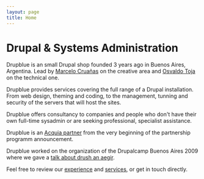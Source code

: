 ```yaml
---
layout: page
title: Home
---
```


Drupal & Systems Administration
==============================

Drupblue is an small Drupal shop founded 3 years ago in Buenos Aires, Argentina. Lead by [Marcelo Cruañas](http://www.drupblue.com/staff/marcelo-crua%C3%B1as) on the creative area and [Osvaldo Toja](/experience.html) on the technical one.

Drupblue provides services covering the full range of a Drupal installation. From web design, theming and coding, to the management, tunning and security of the servers that will host the sites.

Drupblue offers consultancy to companies and people who don't have their own full-time sysadmin or are seeking professional, specialist assistance.

Drupblue is an [Acquia partner](https://www.acquia.com/partners/showcase/drupblue) from the very beginning of the partnership programm announcement. 

Drupblue worked on the organization of the Drupalcamp Buenos Aires 2009 where we gave a [talk about drush an aegir](http://groups.drupal.org/taxonomy/term/8877).


Feel free to review our [experience](/experience.html) and [services](/services.html), or get in touch directly.